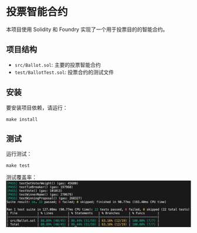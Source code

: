 # 投票智能合约

本项目使用 Solidity 和 Foundry 实现了一个用于投票目的的智能合约。

## 项目结构

- `src/Ballot.sol`: 主要的投票智能合约
- `test/BallotTest.sol`: 投票合约的测试文件

## 安装

要安装项目依赖，请运行：

```shell
make install
```

## 测试

运行测试：

```shell
make test
```

测试覆盖率：
![alt text](image.png)

